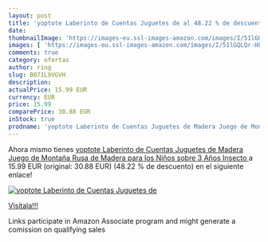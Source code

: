 ```yaml
---
layout: post
title: 'yoptote Laberinto de Cuentas Juguetes de al 48.22 % de descuento'
date: 
thumbnailImage: 'https://images-eu.ssl-images-amazon.com/images/I/51lGQLQr-HL._SL200_.jpg'
images: [ 'https://images-eu.ssl-images-amazon.com/images/I/51lGQLQr-HL._SL200_.jpg' ]
comments: true
category: ofertas
author: ring
slug: B071L9VGVH
description:
actualPrice: 15.99 EUR
currency: EUR
price: 15.99
comparePrice: 30.88 EUR
inStock: true
prodname: 'yoptote Laberinto de Cuentas Juguetes de Madera Juego de Montaña Rusa de Madera para los Niños sobre 3 Años  Insecto '
---
```


Ahora mismo tienes [yoptote Laberinto de Cuentas Juguetes de Madera Juego de Montaña Rusa de Madera para los Niños sobre 3 Años  Insecto ](https://www.amazon.es/dp/B071L9VGVH/?tag=tolees-21) a 15.99 EUR (original: 30.88 EUR) (48.22 %  de descuento) en el siguiente enlace!

[![yoptote Laberinto de Cuentas Juguetes de](https://images-eu.ssl-images-amazon.com/images/I/51lGQLQr-HL._SL200_.jpg)](https://www.amazon.es/dp/B071L9VGVH/?tag=tolees-21)

[Visítala!!!](https://www.amazon.es/dp/B071L9VGVH/?tag=tolees-21)

Links participate in Amazon Associate program and might generate a comission on qualifying sales
